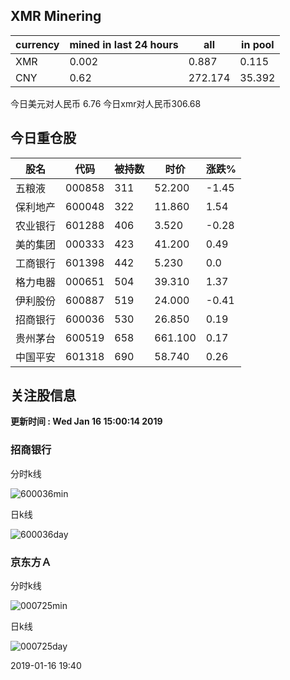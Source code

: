 ## XMR Minering

|currency|mined in last 24 hours|all|in pool|
|---|---|---|---|
|XMR|0.002|0.887|0.115|
|CNY|0.62|272.174|35.392|

今日美元对人民币 6.76	今日xmr对人民币306.68


## 今日重仓股 

|股名|代码|被持数|时价|涨跌%|
|---|---|---|---|---|
|五粮液|000858|311|52.200|-1.45|
|保利地产|600048|322|11.860|1.54|
|农业银行|601288|406|3.520|-0.28|
|美的集团|000333|423|41.200|0.49|
|工商银行|601398|442|5.230|0.0|
|格力电器|000651|504|39.310|1.37|
|伊利股份|600887|519|24.000|-0.41|
|招商银行|600036|530|26.850|0.19|
|贵州茅台|600519|658|661.100|0.17|
|中国平安|601318|690|58.740|0.26|

## 关注股信息
**更新时间 : Wed Jan 16 15:00:14 2019**
### 招商银行 
分时k线

![600036min](http://image.sinajs.cn/newchart/min/n/sh600036.gif)

日k线

![600036day](http://image.sinajs.cn/newchart/daily/n/sh600036.gif)

### 京东方Ａ 
分时k线

![000725min](http://image.sinajs.cn/newchart/min/n/sz000725.gif)

日k线

![000725day](http://image.sinajs.cn/newchart/daily/n/sz000725.gif)

2019-01-16 19:40